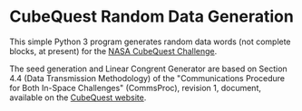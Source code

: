 CubeQuest Random Data Generation
================================

This simple Python 3 program generates random data words (not complete blocks,
at present) for the [NASA CubeQuest Challenge](http://www.nasa.gov/cubequest/).

The seed generation and Linear Congrent Generator are based on Section 4.4
(Data Transmission Methodology) of the "Communications Procedure for Both
In-Space Challenges" (CommsProc), revision 1, document, available on the
[CubeQuest website](http://www.nasa.gov/cubequest/details/).
